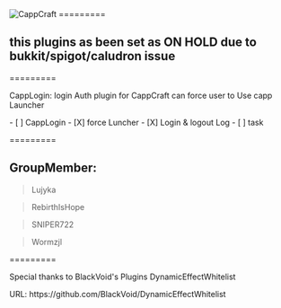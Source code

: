  <img src="http://cappmc.org/logo.png" alt="CappCraft">
=========
<h2> this plugins as been set as ON HOLD due to bukkit/spigot/caludron issue </h2>
=========
<p>CappLogin: login Auth plugin for CappCraft can force user to Use capp Launcher</p>
- [ ] CappLogin
  - [X] force Luncher
  - [X] Login & logout Log
  - [ ] task

=========
<h2>GroupMember:</h2>
<blockquote>Lujyka</blockquote><blockquote>RebirthIsHope</blockquote><blockquote>SNIPER722</blockquote><blockquote>Wormzjl</blockquote>
=========

Special thanks to BlackVoid's Plugins DynamicEffectWhitelist
<p>URL: https://github.com/BlackVoid/DynamicEffectWhitelist</p>
